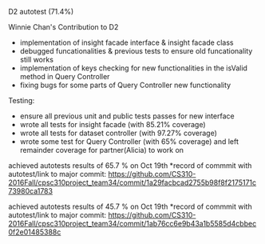 D2 autotest  (71.4%)

Winnie Chan's Contribution to D2

- implementation of insight facade interface & insight facade class
- debugged funcationalities & previous tests to ensure old funcationality still works
- implementation of keys checking for new functionalities in the isValid method in Query Controller
- fixing bugs for some parts of Query Controller new functionality

Testing:
- ensure all previous unit and public tests passes for new interface
- wrote all tests for insight facade (with 85.21% coverage)
- wrote all tests for dataset controller (with 97.27% coverage)
- wrote some test for Query Controller (with 65% coverage) and left remainder coverage for partner(Alicia) to work on

achieved autotests results of 65.7 % on Oct 19th
*record of commmit with autotest/link to major commit:
https://github.com/CS310-2016Fall/cpsc310project_team34/commit/1a29facbcad2755b98f8f2175171c73980ca1783

achieved autotests results of 45.7 % on Oct 19th
*record of commmit with autotest/link to major commit:
https://github.com/CS310-2016Fall/cpsc310project_team34/commit/1ab76cc6e9b43a1b5585d4cbbec0f2e01485388c
